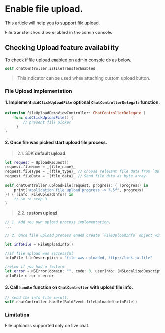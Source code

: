 # Enable file upload.

This article will help you to support file upload.

File transfer should be enabled in the admin console.

## Checking Upload feature availability

To check if file upload enabled on admin console do as below.

```swift
self.chatController.isFileTransferEnabled
```

>This indicator can be used when attaching custom upload button.

### File Upload Implementation

#### 1. Implement `didClickUploadFile` optional `ChatControllerDelegate` function.

```swift
extension FileUploadDemoViewController: ChatControllerDelegate {
    func didClickUploadFile() {
        // present file picker
     } 
}
```

#### 2. Once file was picked start upload file process.

  >2.1. SDK **default upload**.

```swift
let request = UploadRequest()
request.fileName = _{file_name}_
request.fileType = _{file_type}_ // choose relevant file data from `UploadFileType`.
request.fileData = _{file_data}_ // Send file data as byte array.
                
self.chatController.uploadFile(request, progress: { (progress) in
    print("application file upload progress -> %.5f", progress)
}) { (info: FileUploadInfo!) in
    // Go to step 3.
}
```

   >2.2. **custom upload**.

```swift
// 1. Add you own upload process implementation.
...

// 2. Once file upload process ended create `FileUploadInfo` object with upload result.

let infoFile = FileUploadInfo()

//if file upload was successful
infoFile.fileDescription = "file was uploaded, http://link.to.file"

//else if you had a failure 
let error = NSError(domain: "", code: 0, userInfo: [NSLocalizedDescriptionKey:"file failed to upload"])
infoFile.error = error

```

#### 3. Call `handle` function on `ChatController` with upload file info.

```swift
// send the info file result.
self.chatController.handle(BoldEvent.fileUploaded(infoFile))
```

### Limitation

File upload is supported only on live chat.